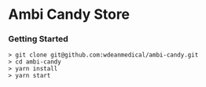 # Ambi Candy Store

### Getting Started

```
> git clone git@github.com:wdeanmedical/ambi-candy.git
> cd ambi-candy
> yarn install
> yarn start
```
